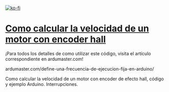 [![ko-fi](https://ko-fi.com/img/githubbutton_sm.svg)](https://ko-fi.com/O4O4L1CXI)
# [Como calcular la velocidad de un motor con encoder hall](https://ardumaster.com/como-calcular-la-velocidad-de-un-motor-con-encoder-hall/)

¡Para todos los detalles de como utilizar este código, visita el artículo correspondiente en ardumaster.com!

ardumaster.com/define-una-frecuencia-de-ejecucion-fija-en-arduino/ 

Como calcular la velocidad de un motor con encoder de efecto hall, código y ejemplo Arduino. Interrupciones.
